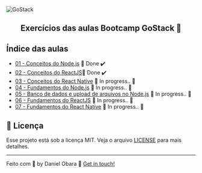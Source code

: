 <img alt="GoStack" src="https://storage.googleapis.com/golden-wind/bootcamp-gostack/header-desafios.png" />
<h2 align="center">
  Exercícios das aulas Bootcamp GoStack 🚀
</h2>

## Índice das aulas

- [01 - Conceitos do Node.js](https://github.com/DanielObara/bootcamp-gostack-11/tree/master/nivel-1/aula-1-conceitos-node) 🚀 Done :heavy_check_mark:
- [02 - Conceitos do ReactJS](https://github.com/DanielObara/bootcamp-gostack-11/tree/master/nivel-1/aula-2-frontend-react)🚀 Done :heavy_check_mark:
- [03 - Conceitos do React Native]() :construction: In progress.. :construction:
- [04 - Fundamentos do Node.js]() :construction: In progress.. :construction:
- [05 - Banco de dados e upload de arquivos no Node.js]() :construction: In progress.. :construction:
- [06 - Fundamentos do ReactJS]() :construction: In progress.. :construction:
- [07 - Fundamentos do React Native]() :construction: In progress.. :construction:

## :memo: Licença

Esse projeto está sob a licença MIT. Veja o arquivo [LICENSE](LICENSE) para mais detalhes.

---

Feito com 💜 by Daniel Obara :wave: [Get in touch!](https://www.linkedin.com/in/danielobara/)